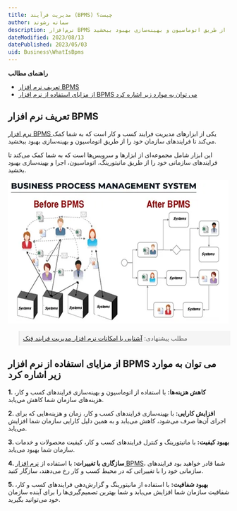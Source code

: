 ```yaml
---
title: مدیریت فرآیند (BPMS) چیست؟
author: سمانه رشوند
description: نرم‌افزار BPMS یکی از ابزارهای مدیریت فرایند کسب و کار است که به شما کمک می‌کند تا فرایندهای سازمان خود را از طریق اتوماسیون و بهینه‌سازی بهبود ببخشید.
dateModified: 2023/08/13
datePublished: 2023/05/03
uid: Business\WhatIsBpms
---
```

**راهنمای مطالب**
- [تعریف نرم افزار BPMS](#تعریف-نرم-افزار-bpms)
- [از مزایای استفاده از نرم افزار BPMS می توان به موارد زیر اشاره کرد](#از-مزایای-استفاده-از-نرم-افزار-bpms-می-توان-به-موارد-زیر-اشاره-کرد)



## تعریف نرم افزار BPMS

<a href="https://www.hooshkar.com/Software/Fennec/Module/BPMS" target="_blank">نرم افزار BPMS
</a> یکی از ابزارهای مدیریت فرایند کسب و کار است که به شما کمک می‌کند تا فرایندهای سازمان خود را از طریق اتوماسیون و بهینه‌سازی بهبود ببخشید.

این ابزار شامل مجموعه‌ای از ابزارها و سرویس‌ها است که به شما کمک می‌کند تا فرایندهای سازمانی خود را از طریق مانیتورینگ، اتوماسیون، اجرا و بهینه‌سازی بهبود بخشید.


![Business Process Management System](./Images/BPMS.webp)

<blockquote style="background-color:#f5f5f5; padding:0.5rem">
مطلب پیشنهادی: <a href="https://www.hooshkar.com/Software/Fennec/Module/BPMS" target="_blank">آشنایی با امکانات نرم افزار مدیریت فرایند فِنِک
</a></blockquote>

## از مزایای استفاده از نرم افزار BPMS می توان به موارد زیر اشاره کرد

**1. کاهش هزینه‌ها:** با استفاده از اتوماسیون و بهینه‌سازی فرایندهای کسب و کار، هزینه‌های سازمان شما کاهش می‌یابد.

**2. افزایش کارایی:** با بهینه‌سازی فرایندهای کسب و کار، زمان و هزینه‌هایی که برای اجرای آن‌ها صرف می‌شود، کاهش می‌یابد و به همین دلیل کارایی سازمان شما افزایش می‌یابد.

**3. بهبود کیفیت:** با مانیتورینگ و کنترل فرایندهای کسب و کار، کیفیت محصولات و خدمات سازمان شما بهبود می‌یابد.

**4. سازگاری با تغییرات:** با استفاده از <a href="https://www.hooshkar.com/Software/Fennec/Module/BPMS" target="_blank">نرم افزار BPMS</a>، شما قادر خواهید بود فرایندهای سازمانی خود را با تغییراتی که در محیط کسب و کار رخ می‌دهند، سازگار کنید.

**5. بهبود شفافیت:** با استفاده از مانیتورینگ و گزارش‌دهی فرایندهای کسب و کار، شفافیت سازمان شما افزایش می‌یابد و شما بهترین تصمیم‌گیری‌ها را برای آینده سازمان خود می‌توانید بگیرید.
